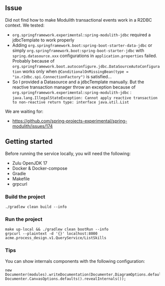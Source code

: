 ## Issue

Did not find how to make Modulith transactional events work in a R2DBC context. We tested:
- `org.springframework.experimental:spring-modulith-jdbc` required a jdbcTemplate to work properly
- Adding `org.springframework.boot:spring-boot-starter-data-jdbc` or simply `org.springframework.boot:spring-boot-starter-jdbc` with `spring.datasource.xxx` configurations in `application.properties` failed. Probably because of `org.springframework.boot.autoconfigure.jdbc.DataSourceAutoConfiguration` works only when `@ConditionalOnMissingBean(type = "io.r2dbc.spi.ConnectionFactory")` is satisfied...
- So I provided a Datasource and a jdbcTemplate manually. But the reactive transaction manager throw an exception because of `org.springframework.experimental:spring-modulith-jdbc` : `java.lang.IllegalStateException: Cannot apply reactive transaction to non-reactive return type: interface java.util.List`

We are waiting for:
- https://github.com/spring-projects-experimental/spring-modulith/issues/174

## Getting started

Before running the service locally, you will need the following:
* Zulu OpenJDK 17
* Docker & Docker-compose
* Gradle
* Makefile
* grpcurl

### Build the project

```
./gradlew clean build --info
```

### Run the project

```
make up-local && ./gradlew clean bootRun --info
grpcurl --plaintext -d '{}' localhost:8000 acme.process_design.v1.QueryService/ListSkills
```


### Tips

You can show internals components with the following configuration:

```
new Documenter(modules).writeDocumentation(Documenter.DiagramOptions.defaults(), Documenter.CanvasOptions.defaults().revealInternals());
```

